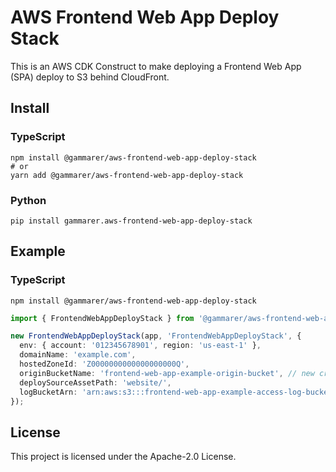 # AWS Frontend Web App Deploy Stack

This is an AWS CDK Construct to make deploying a Frontend Web App (SPA) deploy to S3 behind CloudFront.

## Install

### TypeScript

```shell
npm install @gammarer/aws-frontend-web-app-deploy-stack
# or
yarn add @gammarer/aws-frontend-web-app-deploy-stack
```

### Python

```shell
pip install gammarer.aws-frontend-web-app-deploy-stack
```

## Example

### TypeScript

```shell
npm install @gammarer/aws-frontend-web-app-deploy-stack
```

```typescript
import { FrontendWebAppDeployStack } from '@gammarer/aws-frontend-web-app-deploy-stack';

new FrontendWebAppDeployStack(app, 'FrontendWebAppDeployStack', {
  env: { account: '012345678901', region: 'us-east-1' },
  domainName: 'example.com',
  hostedZoneId: 'Z0000000000000000000Q',
  originBucketName: 'frontend-web-app-example-origin-bucket', // new create in this stack
  deploySourceAssetPath: 'website/',
  logBucketArn: 'arn:aws:s3:::frontend-web-app-example-access-log-bucket', // already created
});

```

## License

This project is licensed under the Apache-2.0 License.